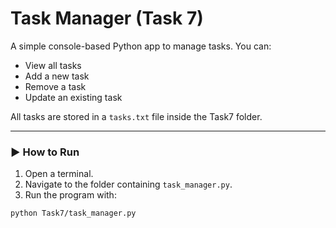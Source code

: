 # Task Manager (Task 7)

A simple console-based Python app to manage tasks. You can:

- View all tasks
- Add a new task
- Remove a task
- Update an existing task

All tasks are stored in a `tasks.txt` file inside the Task7 folder.

---

### ▶️ How to Run

1. Open a terminal.
2. Navigate to the folder containing `task_manager.py`.
3. Run the program with:

```bash
python Task7/task_manager.py
